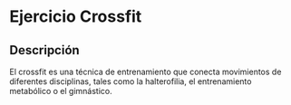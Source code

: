 # Ejercicio Crossfit

## Descripción
El crossfit es una técnica de entrenamiento que conecta movimientos de diferentes disciplinas, tales como la halterofilia, el entrenamiento metabólico o el gimnástico. 